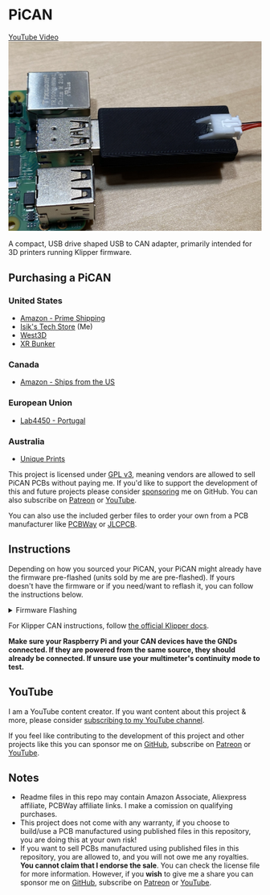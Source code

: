 # PiCAN
[YouTube Video](https://youtu.be/SH-faxCCbi8)
![PCB](./Images/PCB.jpg)

A compact, USB drive shaped USB to CAN adapter, primarily intended for 3D printers running Klipper firmware.

## Purchasing a PiCAN
### United States
- [Amazon - Prime Shipping](https://www.amazon.com/Isiks-Tech-PiCAN-Adapter-Printers/dp/B0CGLC87S5?maas=maas_adg_67FD4409E83516E2C5BBA977580D0B6B_afap_abs&ref_=aa_maas&tag=maas)
- [Isik's Tech Store](https://store.isiks.tech/products/pican-usb-to-can-bus-adapter) (Me)
- [West3D](https://west3d.com/products/pican-a-tiny-usb-to-can-bus-adapter-by-isikstech)
- [XR Bunker](https://xrbunker.works/products/pican-by-xbst_isik)
### Canada
- [Amazon - Ships from the US](https://www.amazon.ca/dp/B0CGLC87S5)
### European Union
- [Lab4450 - Portugal](https://lab4450.com/product/pican-usb-to-can-adapter/)
### Australia
- [Unique Prints](https://uniqueprints.shop/shop/electronics-electrical/pcb/pican-usb-to-can-adaptor-for-klipper/)

This project is licensed under [GPL v3](./LICENSE), meaning vendors are allowed to sell PiCAN PCBs without paying me. If you'd like to support the development of this and future projects please consider [sponsoring](https://github.com/sponsors/xbst) me on GitHub. You can also subscribe on [Patreon](https://l.isiks.tech/patreon) or [YouTube](https://l.isiks.tech/member).

You can also use the included gerber files to order your own from a PCB manufacturer like [PCBWay](https://www.pcbway.com/setinvite.aspx?inviteid=374841) or [JLCPCB](https://jlcpcb.com/).
<br>

## Instructions
Depending on how you sourced your PiCAN, your PiCAN might already have the firmware pre-flashed (units sold by me are pre-flashed). If yours doesn't have the firmware or if you need/want to reflash it, you can follow the instructions below. 
<details>
  <summary>Firmware Flashing</summary>

1. Download the [firmware](https://github.com/bigtreetech/U2C/blob/master/firmware/U2C_V1_STM32F072.bin).
2. Connect the PiCAN to your PC while holding down the BOOT button on the PiCAN.
3. Download and install [STM32Cube Programmer](https://www.st.com/en/development-tools/stm32cubeprog.html). (Do not download the latest version, it is buggy)
4. Select `USB` on the selecor in top right of the program (below `Not connected`). Click the refresh button next to the port selector. Select `USB1` and click connect.
5. Click `+` next to `Device Memory`, and select `Open File`. Select the downloaded firmware file. Click `Download`. Firmware will be flashed.
</details>

For Klipper CAN instructions, follow [the official Klipper docs](https://www.klipper3d.org/CANBUS.html).

**Make sure your Raspberry Pi and your CAN devices have the GNDs connected. If they are powered from the same source, they should already be connected. If unsure use your multimeter's continuity mode to test.**

## YouTube

I am a YouTube content creator. If you want content about this project & more, please consider [subscribing to my YouTube channel](https://www.youtube.com/channel/UClAWYmCkHjsbaX9Wz1df2mg).
<br>

If you feel like contributing to the development of this project and other projects like this you can sponsor me on [GitHub](https://github.com/sponsors/xbst), subscribe on [Patreon](https://l.isiks.tech/patreon) or [YouTube](https://l.isiks.tech/member).

## Notes
- Readme files in this repo may contain Amazon Associate, Aliexpress affiliate, PCBWay affiliate links. I make a comission on qualifying purchases.
- This project does not come with any warranty, if you choose to build/use a PCB manufactured using published files in this repository, you are doing this at your own risk!
- If you want to sell PCBs manufactured using published files in this repository, you are allowed to, and you will not owe me any royalties. **You cannot claim that I endorse the sale**. You can check the license file for more information. However, if you **wish** to give me a share you can sponsor me on [GitHub](https://github.com/sponsors/xbst), subscribe on [Patreon](https://l.isiks.tech/patreon) or [YouTube](https://l.isiks.tech/member).
